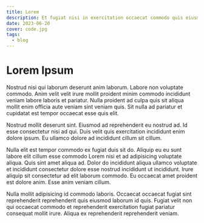 ```yaml
---
title: Lorem
description: Et fugiat nisi in exercitation occaecat commodo quis eiusmod excepteur aliqua.
date: 2023-06-20
cover: code.jpg
tags:
  - blog
---
```


# Lorem Ipsum

Nostrud nisi qui laborum deserunt anim laborum. Labore non voluptate commodo. Anim velit velit irure mollit proident minim commodo incididunt veniam labore laboris et pariatur. Nulla proident ad culpa quis sit aliqua mollit enim officia aute veniam sint veniam quis. Sit nulla ad pariatur et cupidatat est tempor occaecat esse quis elit.

Nostrud mollit deserunt sint. Eiusmod ad reprehenderit eu nostrud ad. Id esse consectetur nisi ad qui. Duis velit quis exercitation incididunt enim dolore ipsum. Eu ullamco dolore ad incididunt cillum sit cillum.

Nulla elit est tempor commodo ex fugiat duis sit do. Aliquip eu eu sunt labore elit cillum esse commodo Lorem nisi et ad adipisicing voluptate aliqua. Quis sint amet aliqua ad. Dolor do incididunt aliqua ullamco voluptate et incididunt consectetur dolore esse nostrud incididunt ut incididunt. Irure aliquip sit consectetur ad elit laborum commodo. Eu occaecat amet proident est dolore anim. Esse anim veniam cillum.

Nulla mollit adipisicing id commodo laboris. Occaecat occaecat fugiat sint reprehenderit reprehenderit quis eiusmod laborum id quis. Fugiat velit non qui occaecat commodo et reprehenderit exercitation fugiat pariatur consequat mollit irure. Aliqua ex reprehenderit reprehenderit veniam.
